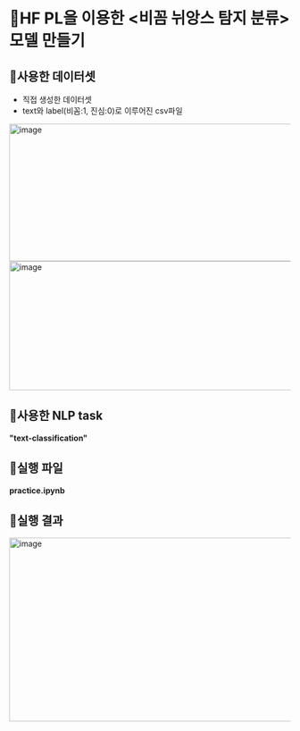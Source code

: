 # 🎃HF PL을 이용한 <비꼼 뉘앙스 탐지 분류> 모델 만들기

## 🔸사용한 데이터셋
- 직접 생성한 데이터셋
- text와 label(비꼼:1, 진심:0)로 이루어진 csv파일
<img width="556" height="246" alt="image" src="https://github.com/user-attachments/assets/6476384e-06dc-45e5-a09d-7f149a3355af" />
<img width="568" height="231" alt="image" src="https://github.com/user-attachments/assets/3f2cae72-b06f-4167-9912-d09b4580b485" />


## 🔸사용한 NLP task
**"text-classification"**

## 🔸실행 파일
**practice.ipynb**

## 🔸실행 결과
<img width="798" height="329" alt="image" src="https://github.com/user-attachments/assets/9f6dba06-f794-475a-990e-2bdb63cc3f4d" />

